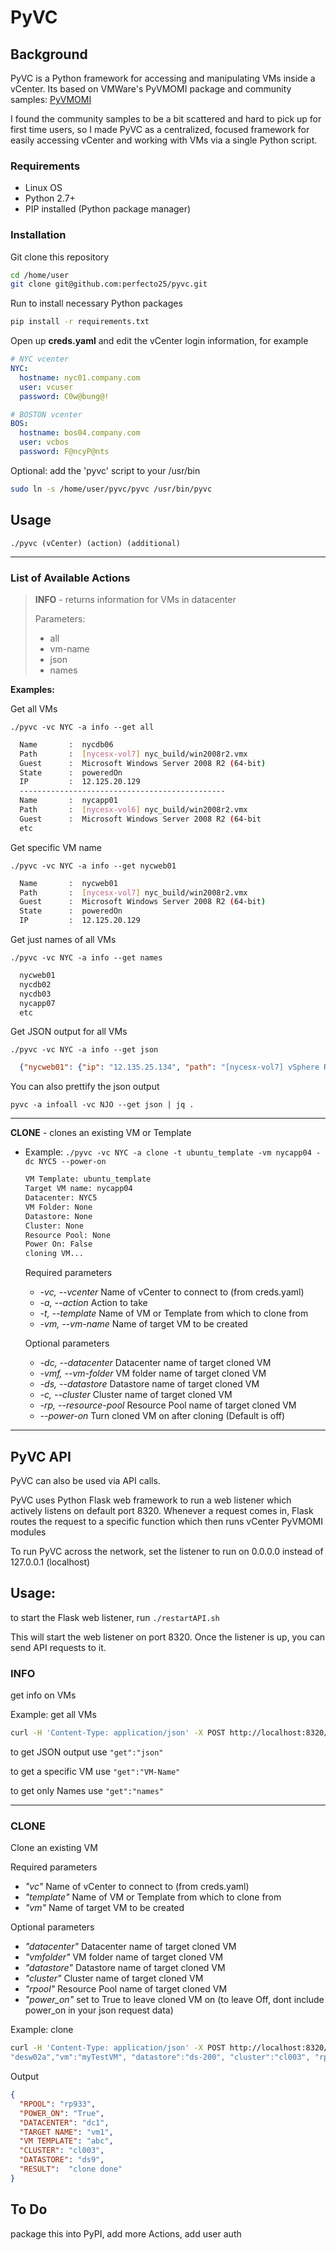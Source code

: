 # PyVC
## Background
PyVC is a Python framework for accessing and manipulating VMs inside a vCenter. Its based on VMWare's PyVMOMI package and community samples: [PyVMOMI](https://github.com/vmware/pyvmomi-community-samples)

I found the community samples to be a bit scattered and hard to pick up for first time users, so I made PyVC as a centralized, focused framework for easily accessing vCenter and working with VMs via a single Python script. 

### Requirements
 - Linux OS
 - Python 2.7+
 - PIP installed (Python package manager)


### Installation
Git clone this repository
```bash
cd /home/user
git clone git@github.com:perfecto25/pyvc.git
``` 

Run to install necessary Python packages
```bash
pip install -r requirements.txt
```
Open up **creds.yaml** and edit the vCenter login information, for example

```yaml
# NYC vcenter
NYC:
  hostname: nyc01.company.com
  user: vcuser
  password: C0w@bung@!

# BOSTON vcenter
BOS:
  hostname: bos04.company.com
  user: vcbos
  password: F@ncyP@nts
```
Optional: add the 'pyvc' script to your /usr/bin
```bash
sudo ln -s /home/user/pyvc/pyvc /usr/bin/pyvc
```

## Usage
```./pyvc (vCenter) (action) (additional)```

---
### List of Available Actions

> **INFO** - returns information for VMs in datacenter
> 
>  Parameters: 
> - all
> - vm-name
> - json
> - names
  
  **Examples:**
  
  Get all VMs
  
  ```./pyvc -vc NYC -a info --get all```
  
  ```bash
    Name       :  nycdb06
    Path       :  [nycesx-vol7] nyc_build/win2008r2.vmx
    Guest      :  Microsoft Windows Server 2008 R2 (64-bit)
    State      :  poweredOn
    IP         :  12.125.20.129
    ----------------------------------------------
    Name       :  nycapp01
    Path       :  [nycesx-vol6] nyc_build/win2008r2.vmx
    Guest      :  Microsoft Windows Server 2008 R2 (64-bit
    etc
  ```

  Get specific VM name
  
  ```./pyvc -vc NYC -a info --get nycweb01```
  ```bash
    Name       :  nycweb01
    Path       :  [nycesx-vol7] nyc_build/win2008r2.vmx
    Guest      :  Microsoft Windows Server 2008 R2 (64-bit)
    State      :  poweredOn
    IP         :  12.125.20.129
  ```

  Get just names of all VMs
  
  ```./pyvc -vc NYC -a info --get names```
  ```bash
    nycweb01
    nycdb02
    nycdb03
    nycapp07
    etc
  ```

  Get JSON output for all VMs
  
  ```./pyvc -vc NYC -a info --get json```
  ```json
    {"nycweb01": {"ip": "12.135.25.134", "path": "[nycesx-vol7] vSphere Replication Appliance/vSphere Replication Appliance.vmx", "state": "poweredOn", "guest": "SUSE Linux Enterprise 11 (64-bit)", "annotation": "vSphere Replication Appliance"}, "centos6.4": {"path": "[nycesx-ssd] centos7.2/centos7.2.vmx", "state": "poweredOff",  etc etc
  ```
    
  You can also prettify the json output

    pyvc -a infoall -vc NJO --get json | jq .


___


**CLONE** - clones an existing VM or Template

- Example: ```./pyvc -vc NYC -a clone -t ubuntu_template
     -vm nycapp04 -dc NYC5 --power-on```
    ```bash
    VM Template: ubuntu_template
    Target VM name: nycapp04
    Datacenter: NYC5
    VM Folder: None
    Datastore: None
    Cluster: None
    Resource Pool: None
    Power On: False
    cloning VM...
    ```
  Required parameters
  - *-vc, --vcenter* Name of vCenter to connect to (from creds.yaml)
  - *-a, --action* Action to take
  - *-t, --template* Name of VM or Template from which to clone from
  - *-vm, --vm-name* Name of target VM to be created
  
  Optional parameters

  - *-dc, --datacenter* Datacenter name of target cloned VM
  - *-vmf, --vm-folder* VM folder name of target cloned VM
  - *-ds, --datastore* Datastore name of target cloned VM
  - *-c, --cluster* Cluster name of target cloned VM
  - *-rp, --resource-pool* Resource Pool name of target cloned VM
  - *--power-on* Turn cloned VM on after cloning (Default is off)
---
## PyVC API
PyVC can also be used via API calls.

PyVC uses Python Flask web framework to run a web listener which actively listens on default port 8320. Whenever a request comes in, Flask routes the request to a specific function which then runs vCenter PyVMOMI modules

To run PyVC across the network, set the listener to run on 0.0.0.0 instead of 127.0.0.1 (localhost)

## Usage:
to start the Flask web listener, run ```./restartAPI.sh```

This will start the web listener on port 8320. Once the listener is up, you can send API requests to it.

### INFO 
get info on VMs

Example: get all VMs
```bash
curl -H 'Content-Type: application/json' -X POST http://localhost:8320/api/info -d '{"vc":"NYC", "get":"all"}'
```
to get JSON output use ```"get":"json"```

to get a specific VM use ```"get":"VM-Name"```

to get only Names use ```"get":"names"```


---
### CLONE
Clone an existing VM

Required parameters
  - *"vc"* Name of vCenter to connect to (from creds.yaml)
  - *"template"* Name of VM or Template from which to clone from
  - *"vm"* Name of target VM to be created
  
Optional parameters

  - *"datacenter"* Datacenter name of target cloned VM
  - *"vmfolder"* VM folder name of target cloned VM
  - *"datastore"* Datastore name of target cloned VM
  - *"cluster"* Cluster name of target cloned VM
  - *"rpool"* Resource Pool name of target cloned VM
  - *"power_on"* set to True to leave cloned VM on (to leave Off, dont include power_on in your json request data)

Example: clone 
```bash
curl -H 'Content-Type: application/json' -X POST http://localhost:8320/api/clone -d '{"vc":"NYC", "template":"ubuntu16_templ","datacenter":
"desw02a","vm":"myTestVM", "datastore":"ds-200", "cluster":"cl003", "rpool":"rp3", "power_on":"True"}' | jq .
```
Output
```json
{
  "RPOOL": "rp933",
  "POWER_ON": "True",
  "DATACENTER": "dc1",
  "TARGET NAME": "vm1",
  "VM TEMPLATE": "abc",
  "CLUSTER": "cl003",
  "DATASTORE": "ds9",
  "RESULT":  "clone done"
}
```

## To Do
package this into PyPI, add more Actions, add user auth